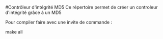 #Contrôleur d'intégrité MD5
Ce répertoire permet de créer un controleur d'intégrité grâce à un MD5

Pour compiler faire avec une invite de commande :

make all
